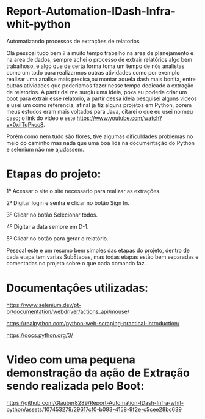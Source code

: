 # Report-Automation-IDash-Infra-whit-python




Automatizando processos de extrações de relatorios

Olá pessoal tudo bem ?  a muito tempo trabalho na area de planejamento e na area de dados, sempre achei o processo de extrair relatórios algo bem trabalhoso, e algo que de certa forma toma um tempo de nós analistas como um todo para realizarmos outras atividades como por exemplo realizar uma analise mais precisa,ou montar aquela dash mais bonita, entre outras atividades que poderiamos fazer nesse tempo dedicado a extração de relatorios.
A partir dai me surgiu uma ideia, poxa eu poderia criar um boot para extrair esse relatorio, a partir dessa ideia pesquisei alguns videos e usei um como referencia, afinal ja fiz alguns projetos em Python, porem meus estudos eram mais voltados para Java, citarei o que eu usei no meu caso; o link do video e este https://www.youtube.com/watch?v=0xiiTqPkcc8.

Porém como nem tudo são flores, tive algumas dificuldades problemas no meio do caminho mas nada que uma boa lida na documentação do Python e selenium não me ajudassem.

# Etapas do projeto:

1º Acessar o site o site necessario para realizar as extrações.

2ª Digitar login e senha e clicar no botão Sign In.

3º Clicar no botão Selecionar todos.

4º Digitar a data sempre em D-1.

5º Clicar no botão para gerar o relatório.


Pessoal este e um resumo bem simples das etapas do projeto, dentro de cada etapa tem varias SubEtapas, mas todas etapas estão bem separadas e comentadas no projeto sobre o que cada comando faz.


# Documentaçôes utilizadas:

https://www.selenium.dev/pt-br/documentation/webdriver/actions_api/mouse/

https://realpython.com/python-web-scraping-practical-introduction/

https://docs.python.org/3/

# Video com uma pequena demonstração da ação de Extração sendo realizada pelo Boot:

https://github.com/Glauber8289/Report-Automation-IDash-Infra-whit-python/assets/107453279/29617cf0-b093-4158-9f2e-c5cee28bc639




